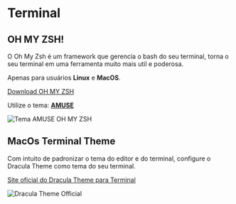 # Terminal

## OH MY ZSH!

O Oh My Zsh é um framework que gerencia o bash do seu terminal, torna o seu terminal em uma ferramenta
muito mais util e poderosa.

Apenas para usuários **Linux** e **MacOS**.

[Download OH MY ZSH](https://github.com/robbyrussell/oh-my-zsh)

Utilize o tema: [**AMUSE**](https://github.com/robbyrussell/oh-my-zsh/wiki/themes)

![Tema AMUSE OH MY ZSH](https://cloud.githubusercontent.com/assets/2618447/6316861/70f3c4ce-ba03-11e4-88a5-0b423dd5a2ce.png)

## MacOs Terminal Theme

Com intuito de padronizar o tema do editor e do terminal, configure o Dracula Theme como tema do seu terminal.

[Site oficial do Dracula Theme para Terminal](https://draculatheme.com/terminal/)

![Dracula Theme Official](https://draculatheme.com/assets/img/screenshots/terminal.png)
